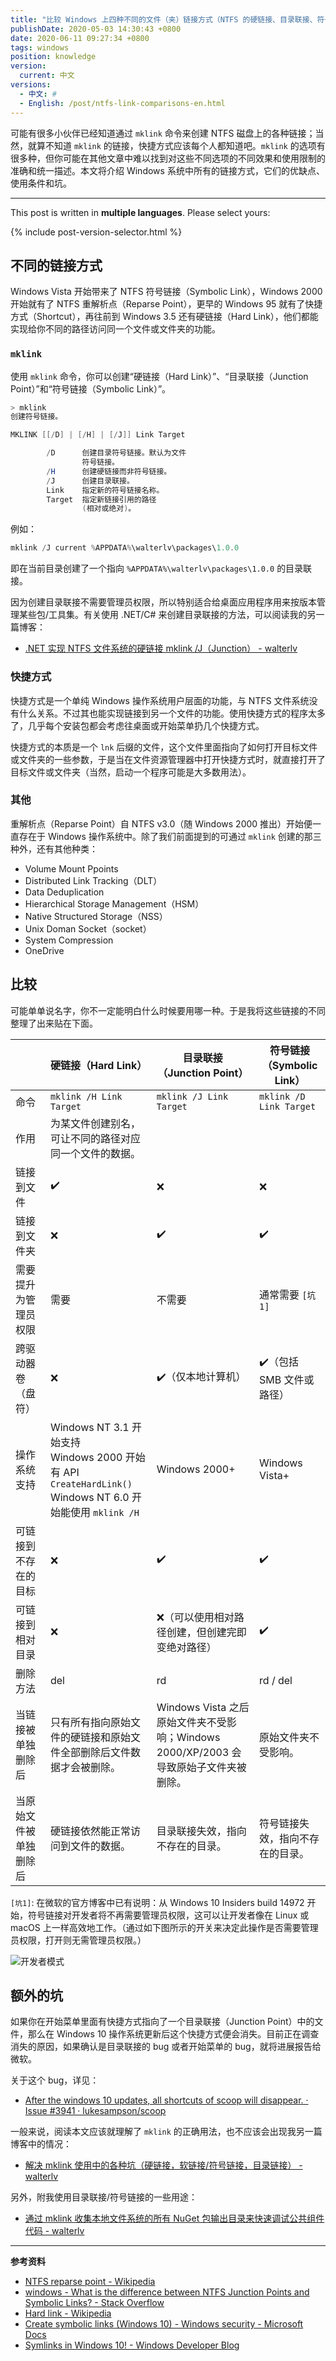 ```yaml
---
title: "比较 Windows 上四种不同的文件（夹）链接方式（NTFS 的硬链接、目录联接、符号链接，和大家熟知的快捷方式）"
publishDate: 2020-05-03 14:30:43 +0800
date: 2020-06-11 09:27:34 +0800
tags: windows
position: knowledge
version:
  current: 中文
versions:
  - 中文: #
  - English: /post/ntfs-link-comparisons-en.html
---
```


可能有很多小伙伴已经知道通过 `mklink` 命令来创建 NTFS 磁盘上的各种链接；当然，就算不知道 `mklink` 的链接，快捷方式应该每个人都知道吧。`mklink` 的选项有很多种，但你可能在其他文章中难以找到对这些不同选项的不同效果和使用限制的准确和统一描述。本文将介绍 Windows 系统中所有的链接方式，它们的优缺点、使用条件和坑。

---

This post is written in **multiple languages**. Please select yours:

{% include post-version-selector.html %}

<div id="toc"></div>

## 不同的链接方式

Windows Vista 开始带来了 NTFS 符号链接（Symbolic Link），Windows 2000 开始就有了 NTFS 重解析点（Reparse Point），更早的 Windows 95 就有了快捷方式（Shortcut），再往前到 Windows 3.5 还有硬链接（Hard Link），他们都能实现给你不同的路径访问同一个文件或文件夹的功能。

### `mklink`

使用 `mklink` 命令，你可以创建“硬链接（Hard Link）”、“目录联接（Junction Point）”和“符号链接（Symbolic Link）”。

```powershell
> mklink
创建符号链接。

MKLINK [[/D] | [/H] | [/J]] Link Target

        /D      创建目录符号链接。默认为文件
                符号链接。
        /H      创建硬链接而非符号链接。
        /J      创建目录联接。
        Link    指定新的符号链接名称。
        Target  指定新链接引用的路径
                (相对或绝对)。
```

例如：

```powershell
mklink /J current %APPDATA%\walterlv\packages\1.0.0
```

即在当前目录创建了一个指向 `%APPDATA%\walterlv\packages\1.0.0` 的目录联接。

因为创建目录联接不需要管理员权限，所以特别适合给桌面应用程序用来按版本管理某些包/工具集。有关使用 .NET/C# 来创建目录联接的方法，可以阅读我的另一篇博客：

- [.NET 实现 NTFS 文件系统的硬链接 mklink /J（Junction） - walterlv](/post/mklink-junction-in-dotnet.html)

### 快捷方式

快捷方式是一个单纯 Windows 操作系统用户层面的功能，与 NTFS 文件系统没有什么关系。不过其也能实现链接到另一个文件的功能。使用快捷方式的程序太多了，几乎每个安装包都会考虑往桌面或开始菜单扔几个快捷方式。

快捷方式的本质是一个 `lnk` 后缀的文件，这个文件里面指向了如何打开目标文件或文件夹的一些参数，于是当在文件资源管理器中打开快捷方式时，就直接打开了目标文件或文件夹（当然，启动一个程序可能是大多数用法）。

### 其他

重解析点（Reparse Point）自 NTFS v3.0（随 Windows 2000 推出）开始便一直存在于 Windows 操作系统中。除了我们前面提到的可通过 `mklink` 创建的那三种外，还有其他种类：

- Volume Mount Ppoints
- Distributed Link Tracking（DLT）
- Data Deduplication
- Hierarchical Storage Management（HSM）
- Native Structured Storage（NSS）
- Unix Doman Socket（socket）
- System Compression
- OneDrive

## 比较

可能单单说名字，你不一定能明白什么时候要用哪一种。于是我将这些链接的不同整理了出来贴在下面。

|                        | 硬链接（Hard Link）                                          | 目录联接（Junction Point）                                   | 符号链接（Symbolic Link）        |
| ---------------------- | ------------------------------------------------------------ | ------------------------------------------------------------ | -------------------------------- |
| 命令                   | `mklink /H Link Target`                                      | `mklink /J Link Target`                                      | `mklink /D Link Target`          |
| 作用                   | 为某文件创建别名，可让不同的路径对应同一个文件的数据。       |                                                              |                                  |
| 链接到文件             | ✔️                                                            | ❌                                                            | ❌                                |
| 链接到文件夹           | ❌                                                            | ✔️                                                            | ✔️                                |
| 需要提升为管理员权限   | 需要                                                         | 不需要                                                       | 通常需要 `[坑1]`                |
| 跨驱动器卷（盘符）     | ❌                                                            | ✔️（仅本地计算机）                                            | ✔️（包括 SMB 文件或路径）         |
| 操作系统支持           | Windows NT 3.1 开始支持<br/>Windows 2000 开始有 API `CreateHardLink()`<br/>Windows NT 6.0 开始能使用 `mklink /H` | Windows 2000+                                                | Windows Vista+                   |
| 可链接到不存在的目标   | ❌                                                            | ✔️                                                            | ✔️                                |
| 可链接到相对目录       | ❌                                                            | ❌（可以使用相对路径创建，但创建完即变绝对路径）              | ✔️                                |
| 删除方法               | del                                                          | rd                                                           | rd / del                         |
| 当链接被单独删除后     | 只有所有指向原始文件的硬链接和原始文件全部删除后文件数据才会被删除。 | Windows Vista 之后原始文件夹不受影响；Windows 2000/XP/2003 会导致原始子文件夹被删除。 | 原始文件夹不受影响。             |
| 当原始文件被单独删除后 | 硬链接依然能正常访问到文件的数据。                           | 目录联接失效，指向不存在的目录。                             | 符号链接失效，指向不存在的目录。 |

`[坑1]`: 在微软的官方博客中已有说明：从 Windows 10 Insiders build 14972 开始，符号链接对开发者将不再需要管理员权限，这可以让开发者像在 Linux 或 macOS 上一样高效地工作。（通过如下图所示的开关来决定此操作是否需要管理员权限，打开则无需管理员权限。）

![开发者模式](/static/posts/2020-06-10-09-37-39.png)

## 额外的坑

如果你在开始菜单里面有快捷方式指向了一个目录联接（Junction Point）中的文件，那么在 Windows 10 操作系统更新后这个快捷方式便会消失。目前正在调查消失的原因，如果确认是目录联接的 bug 或者开始菜单的 bug，就将进展报告给微软。

关于这个 bug，详见：

- [After the windows 10 updates, all shortcuts of scoop will disappear. · Issue #3941 · lukesampson/scoop](https://github.com/lukesampson/scoop/issues/3941)

一般来说，阅读本文应该就理解了 `mklink` 的正确用法，也不应该会出现我另一篇博客中的情况：

- [解决 mklink 使用中的各种坑（硬链接，软链接/符号链接，目录链接） - walterlv](/post/problems-of-mklink.html)

另外，附我使用目录联接/符号链接的一些用途：

- [通过 mklink 收集本地文件系统的所有 NuGet 包输出目录来快速调试公共组件代码 - walterlv](/post/collect-nuget-output-folder-for-fast-package-debugging.html)

---

**参考资料**

- [NTFS reparse point - Wikipedia](https://en.wikipedia.org/wiki/NTFS_reparse_point)
- [windows - What is the difference between NTFS Junction Points and Symbolic Links? - Stack Overflow](https://stackoverflow.com/questions/9042542/what-is-the-difference-between-ntfs-junction-points-and-symbolic-links)
- [Hard link - Wikipedia](https://en.wikipedia.org/wiki/Hard_link)
- [Create symbolic links (Windows 10) - Windows security - Microsoft Docs](https://docs.microsoft.com/en-us/windows/security/threat-protection/security-policy-settings/create-symbolic-links)
- [Symlinks in Windows 10! - Windows Developer Blog](https://blogs.windows.com/windowsdeveloper/2016/12/02/symlinks-windows-10/)
